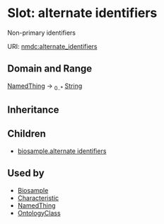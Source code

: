 # Slot: alternate identifiers


Non-primary identifiers

URI: [nmdc:alternate_identifiers](https://microbiomedata/meta/alternate_identifiers)
## Domain and Range

[NamedThing](NamedThing.md) ->  <sub>0..*</sub> [String](String.md)
## Inheritance

## Children

 *  [biosample.alternate identifiers](biosample_alternate_identifiers.md)
## Used by

 * [Biosample](Biosample.md)
 * [Characteristic](Characteristic.md)
 * [NamedThing](NamedThing.md)
 * [OntologyClass](OntologyClass.md)
